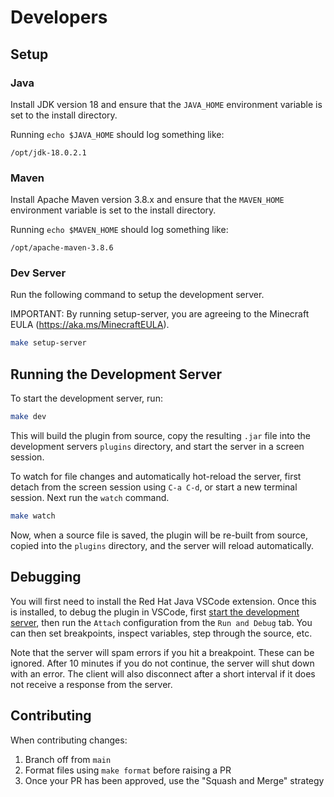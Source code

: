 # Developers

## Setup

### Java

Install JDK version 18 and ensure that the `JAVA_HOME` environment variable is set to the install directory.

Running `echo $JAVA_HOME` should log something like:

```
/opt/jdk-18.0.2.1
```

### Maven

Install Apache Maven version 3.8.x and ensure that the `MAVEN_HOME` environment variable is set to the install directory.

Running `echo $MAVEN_HOME` should log something like:

```
/opt/apache-maven-3.8.6
```

### Dev Server

Run the following command to setup the development server.

IMPORTANT: By running setup-server, you are agreeing to the Minecraft EULA (https://aka.ms/MinecraftEULA).

```sh
make setup-server
```

## Running the Development Server

To start the development server, run:

```sh
make dev
```

This will build the plugin from source, copy the resulting `.jar` file into the development servers `plugins` directory, and start the server in a screen session.

To watch for file changes and automatically hot-reload the server, first detach from the screen session using `C-a C-d`, or start a new terminal session. Next run the `watch` command.

```sh
make watch
```

Now, when a source file is saved, the plugin will be re-built from source, copied into the `plugins` directory, and the server will reload automatically.

## Debugging

You will first need to install the Red Hat Java VSCode extension. Once this is installed, to debug the plugin in VSCode, first [start the development server](#running-the-development-server), then run the `Attach` configuration from the `Run and Debug` tab. You can then set breakpoints, inspect variables, step through the source, etc.

Note that the server will spam errors if you hit a breakpoint. These can be ignored. After 10 minutes if you do not continue, the server will shut down with an error. The client will also disconnect after a short interval if it does not receive a response from the server.

## Contributing

When contributing changes:

1. Branch off from `main`
2. Format files using `make format` before raising a PR
3. Once your PR has been approved, use the "Squash and Merge" strategy
